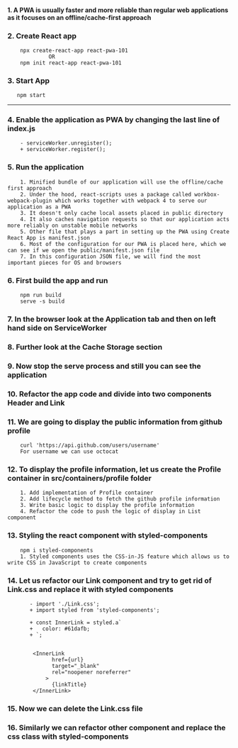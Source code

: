 #### 1. A PWA is usually faster and more reliable than regular web applications as it focuses on an offline/cache-first approach 

### 2. Create React app
        npx create-react-app react-pwa-101
                 OR
        npm init react-app react-pwa-101
        
### 3. Start App 
       npm start

-------
### 4. Enable the application as PWA by changing the last line of index.js
        - serviceWorker.unregister();
        + serviceWorker.register();
        
### 5. Run the application
        1. Minified bundle of our application will use the offline/cache first approach
        2. Under the hood, react-scripts uses a package called workbox-webpack-plugin which works together with webpack 4 to serve our application as a PWA
        3. It doesn't only cache local assets placed in public directory
        4. It also caches navigation requests so that our application acts more reliably on unstable mobile networks
        5. Other file that plays a part in setting up the PWA using Create React App is manifest.json
        6. Most of the configuration for our PWA is placed here, which we can see if we open the public/manifest.json file
        7. In this configuration JSON file, we will find the most important pieces for OS and browsers

 
### 6. First build the app and run
        npm run build
        serve -s build
        
### 7. In the browser look at the Application tab and then on left hand side on ServiceWorker
### 8. Further look at the Cache Storage section

### 9. Now stop the serve process and still you can see the application 

### 10. Refactor the app code and divide into two components Header and Link

### 11. We are going to display the public information from github profile
        curl 'https://api.github.com/users/username'
        For username we can use octocat
        
### 12. To display the profile information, let us create the Profile container in src/containers/profile folder
        1. Add implementation of Profile container
        2. Add lifecycle method to fetch the github profile information
        3. Write basic logic to display the profile information
        4. Refactor the code to push the logic of display in List component

### 13. Styling the react component with styled-components
        npm i styled-components
        1. Styled components uses the CSS-in-JS feature which allows us to write CSS in JavaScript to create components
        
### 14. Let us refactor our Link component and try to get rid of Link.css and replace it with styled components
           - import './Link.css';
           + import styled from 'styled-components';
            
           + const InnerLink = styled.a`
           +   color: #61dafb;
           + `;

            
            <InnerLink
                  href={url}
                  target="_blank"
                  rel="noopener noreferrer"
                >
                  {linkTitle}
            </InnerLink>

### 15. Now we can delete the Link.css file

### 16. Similarly we can refactor other component and replace the css class with styled-components
